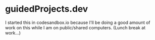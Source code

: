 # guidedProjects.dev

I started this in codesandbox.io because I'll be doing a good amount of work on this while I am on public/shared computers. (Lunch break at work...)
